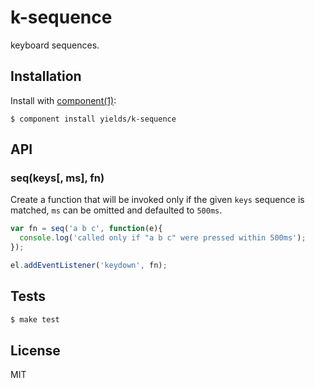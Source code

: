 
# k-sequence

  keyboard sequences.

## Installation

  Install with [component(1)](http://component.io):

    $ component install yields/k-sequence

## API

### seq(keys[, ms], fn)

Create a function that will be invoked only if
the given `keys` sequence is matched, `ms` can be omitted
and defaulted to `500ms`.

```js
var fn = seq('a b c', function(e){
  console.log('called only if "a b c" were pressed within 500ms');
});

el.addEventListener('keydown', fn);
```

## Tests

```bash
$ make test
```

## License

  MIT
